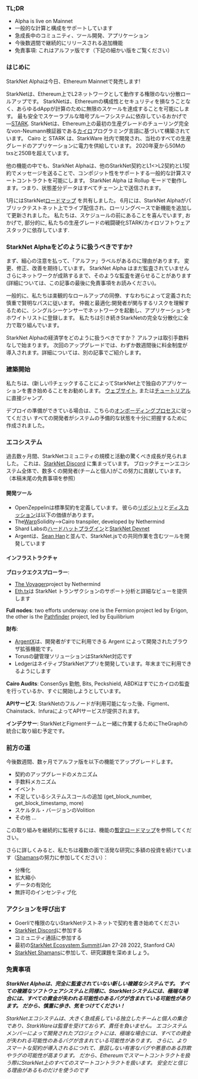 ### TL;DR

* Alpha is live on Mainnet
* 一般的な計算と構成をサポートしています
* 急成長中のコミュニティ、ツール開発、アプリケーション
* 今後数週間で継続的にリリースされる追加機能
* 免責事項: これはアルファ版です（下記の細かい版をご覧ください）

### はじめに

StarkNet Alphaは今日、Ethereum Mainnetで発売します!

StarkNetは、Ethereum上でL2ネットワークとして動作する権限のない分散ロールアップです。 StarkNetは、Ethereumの構成性とセキュリティを損なうことなく、あらゆるdAppが計算のために無限のスケールを達成することを可能にします。 最も安全でスケーラブルな暗号プルーフシステムに依存しているおかげで —[STARK](https://starkware.co/stark/). StarkNetは、Ethereum上の最初の生産グレードのチューリング完全なvon-Neumann検証器である[カイロ](https://starkware.co/cairo/)プログラミング言語に基づいて構築されています。 Cairo と STARK は、StarkWare 社内で開発され、当社のすべての生産グレードのアプリケーションに電力を供給しています。 2020年夏から50Mのtxsと250Bを超えています。

他の機能の中でも、StarkNet Alphaは、他のStarkNet契約とL1<>L2契約とL1契約でメッセージを送ることで、コンポジット性をサポートする一般的な計算スマートコントラクトを可能にします。 StarkNet Alpha は Rollup モードで動作します。つまり、状態差分データはすべてチェーン上で送信されます。

1月にはStarkNet[ロードマップ](https://medium.com/starkware/on-the-road-to-starknet-a-permissionless-stark-powered-l2-zk-rollup-83be53640880) を共有しました。 6月には、StarkNet Alphaがパブリックテストネット上でライブ配信され、ローリングベースで新機能を追加して更新されました。 私たちは、スケジュールの前にあることを喜んでいます, おかげで, 部分的に, 私たちの生産グレードの戦闘硬化STARK/カイロソフトウェアスタックに依存しています.

### StarkNet Alphaをどのように扱うべきですか?

まず、細心の注意を払って、「アルファ」ラベルがあるのに理由があります。 変更、修正、改善を期待しています。 StarkNet Alpha はまだ監査されていません さらにネットワークが成熟するまで、そのような監査を遅らせることがあります(詳細については、この記事の最後に免責事項をお読みください)。

一般的に、私たちは楽観的なロールアップの同僚、すなわちによって定義された慎重で賢明なパスに従います。 仲裁と最適化:開発者が関与するリスクを理解するために、シングルシーケンサーでネットワークを起動し、アプリケーションをホワイトリストに登録します。 私たちは引き続きStarkNetの完全な分散化に全力で取り組んでいます。

StarkNet Alphaの経済学をどのように扱うべきですか？ アルファは取引手数料なしで始まります。 次回のアップグレードでは、わずか数週間後に料金制度が導入されます。詳細については、別の記事でご紹介します。

### 建築開始

私たちは、(新しい!)チェックすることによってStarkNet上で独自のアプリケーションを書き始めることをお勧めします。 [ウェブサイト](http://starknet.io/), または[チュートリアル](https://starknet.io/docs/) に直接ジャンプ.

デプロイの準備ができている場合は、こちらの[オンボーディングプロセス](https://forms.reform.app/starkware/SN-Alpha-Contract-Deployment/l894lu)に従ってください すべての開発者がシステムの予備的な状態を十分に把握するために作成されました。

### エコシステム

過去数ヶ月間、StarkNetコミュニティの規模と活動の驚くべき成長が見られました。 これは、[StarkNet Discord](https://discord.gg/uJ9HZTUk2Y) に集まっています。 ブロックチェーンエコシステム全体で、数多くの開発者(チームと個人)がこの努力に貢献しています。 （本稿末尾の免責事項を参照）

#### 開発ツール

* OpenZeppelinは標準契約を定義しています。 彼らの[リポジトリ](https://github.com/OpenZeppelin/cairo-contracts/tree/main/contracts)と[ディスカッション](https://github.com/OpenZeppelin/cairo-contracts/discussions)は以下の価値があります。
* The[Warp](https://github.com/NethermindEth/warp)Solidity–>Cairo transpiler, developed by Nethermind
* Shard Labsの[ハードハットプラグイン](https://github.com/Shard-Labs/starknet-hardhat-plugin)と[StarkNet Devnet](https://github.com/Shard-Labs/starknet-devnet)
* Argentは、[Sean Han](https://twitter.com/seanjameshan)と並んで、StarkNet.jsでの共同作業を含むツールを開発しています

#### インフラストラクチャ

**ブロックエクスプローラー**:

* [The Voyager](http://voyager.online/)project by Nethermind
* [Eth.tx](https://ethtx.info/)は StarkNet トランザクションのサポート分析と詳細なビューを提供します

**Full nodes**: two efforts underway: one is the Fermion project led by Erigon, the other is the [Pathfinder](https://github.com/eqlabs/pathfinder) project, led by Equilibrium

**財布**:

* [ArgentX](https://github.com/argentlabs/argent-x)は、開発者がすでに利用できる Argent によって開発されたブラウザ拡張機能です。
* Torusの鍵管理ソリューションはStarkNet対応です
* LedgerはネイティブStarkNetアプリを開発しています。年末までに利用できるようにします

**Cairo Audits**: ConsenSys 勤勉, Bits, Peckshield, ABDKはすでにカイロの監査を行っているか、すぐに開始しようとしています。

**APIサービス**: StarkNetのフルノードが利用可能になった後、Figment、Chainstack、InfuraによってAPIサービスが提供されます。

**インデクサー**: StarkNetとFigmentチームと一緒に作業するためにTheGraphの統合に取り組む予定です。

### 前方の道

今後数週間、数ヶ月でアルファ版を以下の機能でアップグレードします。

* 契約のアップグレードのメカニズム
* 手数料メカニズム
* イベント
* 不足しているシステムスコールの追加 (get_block_number, get_block_timestamp, more)
* スケルタル・バージョンのVolition
* その他 …

この取り組みを継続的に監視するには、機能の[暫定ロードマップ](https://www.notion.so/starkware/StarkNet-Alpha-Features-Tentative-Roadmap-f2b8f5f25a2d4d1cb3265fb82a098c51)を参照してください。

さらに詳しくみると、私たちは複数の面で活発な研究に多額の投資を続けています（[Shamans](https://community.starknet.io/)の努力に参加してください）：

* 分権化
* 拡大縮小
* データの有効化
* 無許可のインセンティブ化

### アクションを呼び出す

* Goerliで権限のないStarkNetテストネットで契約を書き始めてください
* [StarkNet Discord](https://discord.gg/uJ9HZTUk2Y)に参加する
* コミュニティ通話に参加する
* 最初の[StarkNet Ecosystem Summit](https://www.eventbrite.com/e/starknet-ecosystem-summit-2022-tickets-206671880157)(Jan 27-28 2022, Stanford CA)
* [StarkNet Shamans](https://community.starknet.io/)に参加して、研究課題を深めましょう。

### 免責事項

***StarkNet Alphaは、完全に監査されていない新しい複雑なシステムです。 すべての複雑なソフトウェアシステムと同様に、StarkNetシステムには、極端な場合には、すべての資金が失われる可能性のあるバグが含まれている可能性があります。 だから、***慎重に歩き、気をつけてください！******

*StarkNetエコシステムは、大きく急成長している独立したチームと個人の集合であり、StarkWareは監督を受けておらず、責任を負いません。 エコシステムメンバーによって開発されたプロジェクトには、極端な場合には、すべての資金が失われる可能性のあるバグが含まれている可能性があります。 さらに、よりスマートな契約が導入されるにつれて、意図しない有害なバグや悪意のある詐欺やラグの可能性が高まります。 だから、Ethereumでスマートコントラクトを扱う際にStarkNet上のすべてのスマートコントラクトを扱います。 安全だと信じる理由があるものだけを使うのです*